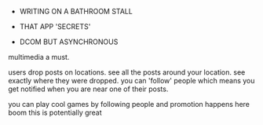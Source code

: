 - WRITING ON A BATHROOM STALL

- THAT APP 'SECRETS'

- DCOM BUT ASYNCHRONOUS

multimedia a must. 

users drop posts on locations. see all the posts around your location. see exactly where they were dropped. you can 'follow' people which means you get notified when you are near one of their posts.

you can play cool games by following people and promotion happens here boom this is potentially great